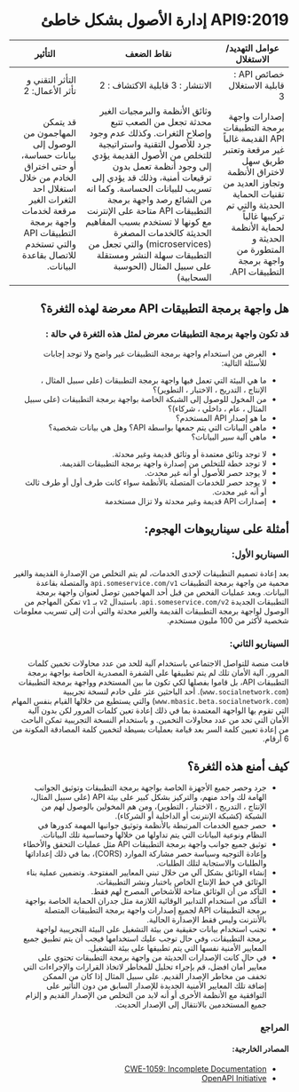 <div dir="rtl" align='right'>

# API9:2019  إدارة الأصول بشكل خاطئ

| عوامل التهديد/ الاستغلال                                                                                                                                                                                                    | نقاط الضعف	                                                                                                                                                                                                                                                                                                                                                                                                                                                       | التأثير	                                                                                                                                                                           |
|-----------------------------------------------------------------------------------------------------------------------------------------------------------------------------------------------------------------------------|-------------------------------------------------------------------------------------------------------------------------------------------------------------------------------------------------------------------------------------------------------------------------------------------------------------------------------------------------------------------------------------------------------------------------------------------------------------------|------------------------------------------------------------------------------------------------------------------------------------------------------------------------------------|
| خصائص API : قابلية الاستغلال 3	                                                                                                                                                                                             | الانتشار : 3 قابلية الاكتشاف : 2	                                                                                                                                                                                                                                                                                                                                                                                                                                 | التأثر التقني و تأثر الأعمال: 2                                                                                                                                                    |
| إصدارات واجهة برمجة التطبيقات API القديمة غالباً غير مرقعة وتعتبر طريق سهل لاختراق الأنظمة وتجاوز العديد من تقنيات الحماية الحديثة والتي تم تركيبها غالباً لحماية الأنظمة الحديثة و المتطورة من واجهة برمجة التطبيقات API.	 | وثائق الأنظمة والبرمجيات الغير محدثة تجعل من الصعب تتبع وإصلاح الثغرات. وكذلك عدم وجود جرد للأصول التقنية واستراتيجية للتخلص من الأصول القديمة يؤدي إلى وجود أنظمة تعمل بدون ترقيعات أمنية، وذلك قد يؤدي إلى تسريب للبيانات الحساسة. وكما انه من الشائع رصد واجهة برمجة التطبيقات API متاحة على الإنترنت مع كونها لا تستخدم بسبب المفاهيم الحديثة كالخدمات المصغرة (microservices) والتي تجعل من التطبيقات سهلة النشر ومستقلة على سبيل المثال (الحوسبة السحابية)	 | قد يتمكن المهاجمون من الوصول إلى بيانات حساسة، أو حتى اختراق الخادم من خلال استغلال احد الثغرات الغير مرقعة لخدمات واجهة برمجة التطبيقات API والتي تستخدم للاتصال بقاعدة البيانات. |



## هل واجهة برمجة التطبيقات API معرضة لهذه الثغرة؟

### قد تكون واجهة برمجة التطبيقات معرض لمثل هذه الثغرة في حالة :

* الغرض من استخدام واجهة برمجة التطبيقات غير واضح ولا توجد إجابات للأسئلة التالية:
 -  ما هي البيئة التي تعمل فيها واجهة برمجة التطبيقات (على سبيل المثال ، الإنتاج ، التدريج ، الاختبار ، التطوير)؟
 - من المخول للوصول إلى الشبكة الخاصة بواجهة برمجة التطبيقات (على سبيل المثال ، عام ، داخلي ، شركاء)؟
 - ما هو إصدار API  المستخدم؟
 - ماهي البيانات التي يتم جمعها بواسطة API؟ وهل هي بيانات شخصية؟
 - ماهي آلية سير البيانات؟
* لا توجد وثائق معتمدة أو وثائق قديمة وغير محدثة.
* لا توجد خطة للتخلص من إصدارة واجهة برمجة التطبيقات القديمة.
* لا يوجد حصر للأصول أو أنه غير محدث.
* لا يوجد حصر للخدمات المتصلة بالأنظمة سواء كانت طرف أول أو طرف ثالث أو أنه غير محدث.
* إصدارات API قديمة وغير محدثة ولا تزال مستخدمة

## أمثلة على سيناريوهات الهجوم:

### السيناريو الأول:

بعد إعادة تصميم التطبيقات لإحدى الخدمات، لم يتم التخلص من الإصدارة القديمة والغير محمية من واجهة برمجة التطبيقات `api.someservice.com/v1` والمتصلة بقاعدة البيانات. وبعد عمليات الفحص من قبل أحد المهاجمين توصل لعنوان واجهة برمجة التطبيقات الجديدة `api.someservice.com/v2`. باستبدال `v2` بـ `v1`  تمكن المهاجم من الوصول لواجهة برمجة التطبيقات القديمة والغير محدثة والتي أدت إلى تسريب معلومات شخصية لأكثر من 100 مليون مستخدم.

### السيناريو الثاني:

 قامت منصة للتواصل الاجتماعي باستخدام آلية للحد من عدد محاولات تخمين كلمات المرور. آلية الأمان تلك لم يتم تطبيقها على الشفرة المصدرية الخاصة بواجهة برمجة التطبيقات API، بل قاموا بفصلها لكي تكون ما بين المستخدم وواجهة برمجة التطبيقات (`www.socialnetwork.com`).  أحد الباحثين عثر على خادم لنسخة تجريبية (`www.mbasic.beta.socialnetwork.com`) والتي يستطيع من خلالها القيام بنفس المهام التي تقوم بها الواجهة المعتمدة بما في ذلك إعادة تعين كلمات المرور لكن بدون آلية الأمان التي تحد من عدد محاولات التخمين. و باستخدام النسخة التجريبية تمكن الباحث من إعادة تعيين كلمة السر  بعد قيامة بعمليات بسيطة لتخمين كلمة المصادقة المكونة من 6 أرقام.



## كيف أمنع هذه الثغرة؟

* 	جرد وحصر جميع الأجهزة الخاصة بواجهة برمجة التطبيقات وتوثيق الجوانب الهامة لك واحد منهم، والتركيز بشكل كبير على بيئة API (على سبيل المثال، الإنتاج ، التدريج ، الاختبار ، التطوير)، ومن هم المخولين بالوصول لهم من الشبكة (كشبكة الإنترنت أو الداخلية أو الشركاء).
*  	حصر جميع الخدمات المرتبطة بالأنظمة وتوثيق جوانبها المهمة كدورها في النظام ونوعية البيانات التي يتم تداولها من خلالها وحساسية تلك البيانات.
* 	توثيق جميع جوانب واجهة برمجة التطبيقات API مثل عمليات التحقق والأخطاء وإعادة التوجيه وسياسة  حصر مشاركة الموارد (CORS)، بما في ذلك إعداداتها والطلبات والاستجابة لتلك الطلبات.
* 	إنشاء الوثائق بشكل آلي من خلال تبني المعايير المفتوحة. وتضمين عملية بناء الوثائق في خط الإنتاج الخاص باختبار ونشر التطبيقات.
* 	التأكد من أن الوثائق متاحة للأشخاص المصرح لهم فقط.
* 	التأكد من استخدام التدابير الوقائية اللازمة مثل جدران الحماية الخاصة بواجهة برمجة التطبيقات API لجميع إصدارات واجهة برمجة التطبيقات المتصلة بالأنترنت وليس فقط الإصدارة  الحالية.
* 	تجنب استخدام بيانات حقيقية من بيئة التشغيل على البيئة التجريبية لواجهة برمجة التطبيقات، وفي حال توجب عليك استخدامها فيجب أن يتم تطبيق جميع المعايير الأمنية نفسها التي يتم تطبيقها على بيئة التشغيل.
* 	في حال كانت الإصدارات الحديثة من واجهة برمجة التطبيقات تحتوي على معايير أمان افضل، قم بإجراء تحليل للمخاطر لاتخاذ القرارات والإجراءات التي تخفف من مخاطر الإصدار القديم. على سبيل المثال إذا كان من الممكن إضافة تلك المعايير الأمنية الجديدة للإصدار السابق من دون التأثير على التوافقية مع الأنظمة الأخرى أو أنه لابد من التخلص من الإصدار القديم و إلزام جميع المستخدمين بالانتقال إلى الإصدار الحديث.

<h3 dir='rtl' align='right'>المراجع</h3>

<h4 dir='rtl' align='right'>المصادر الخارجية:</h4>

* [CWE-1059: Incomplete Documentation][1]
* [OpenAPI Initiative][2]

[1]: https://cwe.mitre.org/data/definitions/1059.html
[2]: https://www.openapis.org/
